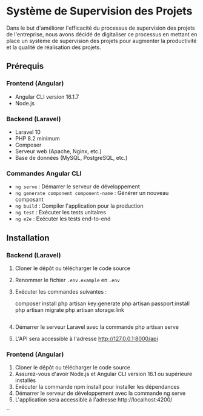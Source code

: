 # Système de Supervision des Projets

Dans le but d'améliorer l'efficacité du processus de supervision des projets de l'entreprise, nous avons décidé de digitaliser ce processus en mettant en place un système de supervision des projets pour augmenter la productivité et la qualité de réalisation des projets.

## Prérequis

### Frontend (Angular)

- Angular CLI version 16.1.7
- Node.js

### Backend (Laravel)

- Laravel 10
- PHP 8.2 minimum
- Composer
- Serveur web (Apache, Nginx, etc.)
- Base de données (MySQL, PostgreSQL, etc.)

### Commandes Angular CLI

- `ng serve` : Démarrer le serveur de développement
- `ng generate component component-name` : Générer un nouveau composant
- `ng build` : Compiler l'application pour la production
- `ng test` : Exécuter les tests unitaires
- `ng e2e` : Exécuter les tests end-to-end

## Installation

### Backend (Laravel)

1. Cloner le dépôt ou télécharger le code source
2. Renommer le fichier `.env.example` en `.env`
3. Exécuter les commandes suivantes :
   
   composer install
   php artisan key:generate
   php artisan passport:install
   php artisan migrate
   php artisan storage:link
   ```
4. Démarrer le serveur Laravel avec la commande php artisan serve
5. L'API sera accessible à l'adresse http://127.0.0.1:8000/api

### Frontend (Angular)

1. Cloner le dépôt ou télécharger le code source
2. Assurez-vous d'avoir Node.js et Angular CLI version 16.1 ou supérieure installés
3. Exécuter la commande npm install pour installer les dépendances
4. Démarrer le serveur de développement avec la commande ng serve
5. L'application sera accessible à l'adresse http://localhost:4200/

``
